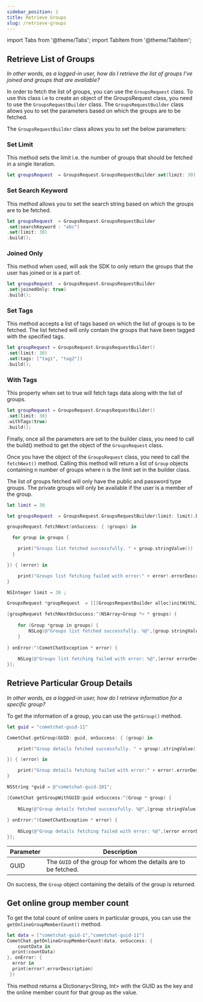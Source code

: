 ```yaml
---
sidebar_position: 1
title: Retrieve Groups
slug: /retrieve-groups
---
```

import Tabs from '@theme/Tabs';
import TabItem from '@theme/TabItem';


## Retrieve List of Groups

_In other words, as a logged-in user, how do I retrieve the list of groups I've joined and groups that are available?_

In order to fetch the list of groups, you can use the `GroupsRequest` class. To use this class i.e to create an object of the GroupsRequest class, you need to use the `GroupsRequestBuilder` class. The `GroupsRequestBuilder` class allows you to set the parameters based on which the groups are to be fetched.

The `GroupsRequestBuilder` class allows you to set the below parameters:

### Set Limit

 This method sets the limit i.e. the number of groups that should be fetched in a single iteration.

<Tabs>
<TabItem value="Swift" label="Swift">

```swift
let groupsRequest  = GroupsRequest.GroupsRequestBuilder.set(limit: 30).build();
```
</TabItem>
</Tabs>


### Set Search Keyword

This method allows you to set the search string based on which the groups are to be fetched.

<Tabs>
<TabItem value="Swift" label="Swift">

```swift
let groupsRequest  = GroupsRequest.GroupsRequestBuilder
.set(searchKeyword : "abc")
.set(limit: 30)
.build();
```
</TabItem>
</Tabs>


### Joined Only

This method when used, will ask the SDK to only return the groups that the user has joined or is a part of.

<Tabs>
<TabItem value="Swift" label="Swift">

```swift
let groupsRequest  = GroupsRequest.GroupsRequestBuilder
.set(joinedOnly: true)
.build();
```
</TabItem>
</Tabs>


### Set Tags

This method accepts a list of tags based on which the list of groups is to be fetched. The list fetched will only contain the groups that have been tagged with the specified tags.

<Tabs>
<TabItem value="Swift" label="Swift">

```swift
let groupRequest = GroupsRequest.GroupsRequestBuilder()
.set(limit: 30)
.set(tags: ["tag1", "tag2"])
.build();
```
</TabItem>
</Tabs>


### With Tags

This property when set to true will fetch tags data along with the list of groups.

<Tabs>
<TabItem value="Swift" label="Swift">

```swift
let groupRequest = GroupsRequest.GroupsRequestBuilder()
.set(limit: 30)
.withTags(true)
.build();
```
</TabItem>
</Tabs>


Finally, once all the parameters are set to the builder class, you need to call the build() method to get the object of the `GroupsRequest` class.

Once you have the object of the `GroupsRequest` class, you need to call the `fetchNext()` method. Calling this method will return a list of `Group` objects containing n number of groups where n is the limit set in the builder class.

The list of groups fetched will only have the public and password type groups. The private groups will only be available if the user is a member of the group.

<Tabs>
<TabItem value="Swift" label="Swift">

```swift
let limit = 30 

let groupsRequest  = GroupsRequest.GroupsRequestBuilder(limit: limit).build();

groupsRequest.fetchNext(onSuccess: { (groups) in

  for group in groups {

    print("Groups list fetched successfully. " + group.stringValue())
  }

}) { (error) in

    print("Groups list fetching failed with error:" + error!.errorDescription);
}
```
</TabItem>
<TabItem value="Objective C" label="Objective C">

```objectivec
NSInteger limit = 30 ;

GroupsRequest *groupRequest  = [[[GroupsRequestBuilder alloc]initWithLimit:limit] build];

[groupRequest fetchNextOnSuccess:^(NSArray<Group *> * groups) {
    
    for (Group *group in groups) {
        NSLog(@"Groups list fetched successfully. %@",[group stringValue]);
    }
  
} onError:^(CometChatException * error) {
    
    NSLog(@"Groups list fetching failed with error: %@",[error errorDescription]);
}];
```
</TabItem>
</Tabs>


## Retrieve Particular Group Details

_In other words, as a logged-in user, how do I retrieve information for a specific group?_

To get the information of a group, you can use the `getGroup()` method.

<Tabs>
<TabItem value="Swift" label="Swift">

```swift
let guid = "cometchat-guid-11"

CometChat.getGroup(GUID: guid, onSuccess: { (group) in

    print("Group details fetched successfully. " + group!.stringValue())

}) { (error) in

    print("Group details fetching failed with error:" + error!.errorDescription);
}
```
</TabItem>
<TabItem value="Objective C" label="Objective C">

```objectivec
NSString *guid = @"cometchat-guid-101";

[CometChat getGroupWithGUID:guid onSuccess:^(Group * group) {
    
    NSLog(@"Group details fetched successfully. %@",[group stringValue]);
    
} onError:^(CometChatException * error) {
    
    NSLog(@"Group details fetching failed with error: %@",[error errorDescription]);
}];
```
</TabItem>
</Tabs>


| Parameter | Description | 
| ---- | ---- | 
| GUID | The `GUID` of the group for whom the details are to be fetched. | 


On success, the `Group` object containing the details of the group is returned.

## Get online group member count

To get the total count of online users in particular groups, you can use the `getOnlineGroupMemberCount()` method.

<Tabs>
<TabItem value="Swift" label="Swift">

```swift
let data = ["cometchat-guid-1","cometchat-guid-11"]
CometChat.getOnlineGroupMemberCount(data, onSuccess: {
    countData in
  print(countData)
}, onError: {
  error in
  print(error?.errorDescription)
 })
```
</TabItem>
</Tabs>


This method returns a Dictionary&lt;String, Int&gt; with the GUID as the key and the online member count for that group as the value.